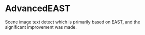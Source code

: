 # AdvancedEAST
Scene image text detect which is primarily based on EAST, and the significant improvement was made.
